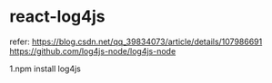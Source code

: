 # react-log4js
refer:
https://blog.csdn.net/qq_39834073/article/details/107986691
https://github.com/log4js-node/log4js-node

1.npm install log4js

